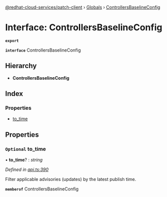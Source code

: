[@redhat-cloud-services/patch-client](../README.md) › [Globals](../globals.md) › [ControllersBaselineConfig](controllersbaselineconfig.md)

# Interface: ControllersBaselineConfig

**`export`** 

**`interface`** ControllersBaselineConfig

## Hierarchy

* **ControllersBaselineConfig**

## Index

### Properties

* [to_time](controllersbaselineconfig.md#optional-to_time)

## Properties

### `Optional` to_time

• **to_time**? : *string*

*Defined in [api.ts:390](https://github.com/RedHatInsights/javascript-clients/blob/77019e3d/packages/patch/api.ts#L390)*

Filter applicable advisories (updates) by the latest publish time.

**`memberof`** ControllersBaselineConfig
